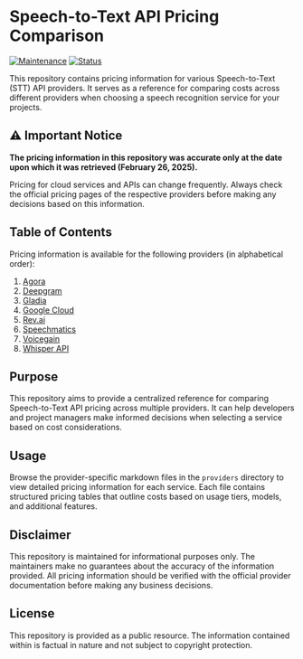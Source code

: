 # Speech-to-Text API Pricing Comparison

[![Maintenance](https://img.shields.io/badge/Maintenance-Not%20Intended-red.svg)](https://github.com/danielmiessler/STT-Price-Points-260225)
[![Status](https://img.shields.io/badge/Status-One--time%20Project-blue.svg)](https://github.com/danielmiessler/STT-Price-Points-260225)

This repository contains pricing information for various Speech-to-Text (STT) API providers. It serves as a reference for comparing costs across different providers when choosing a speech recognition service for your projects.

## ⚠️ Important Notice

**The pricing information in this repository was accurate only at the date upon which it was retrieved (February 26, 2025).**

Pricing for cloud services and APIs can change frequently. Always check the official pricing pages of the respective providers before making any decisions based on this information.

## Table of Contents

Pricing information is available for the following providers (in alphabetical order):

1. [Agora](providers/agora.md)
2. [Deepgram](providers/deepgram.md)
3. [Gladia](providers/gladia.md)
4. [Google Cloud](providers/google-cloud.md)
5. [Rev.ai](providers/rev-ai.md)
6. [Speechmatics](providers/speechmatics.md)
7. [Voicegain](providers/voicegain.md)
8. [Whisper API](providers/whisperapi.md)

## Purpose

This repository aims to provide a centralized reference for comparing Speech-to-Text API pricing across multiple providers. It can help developers and project managers make informed decisions when selecting a service based on cost considerations.

## Usage

Browse the provider-specific markdown files in the `providers` directory to view detailed pricing information for each service. Each file contains structured pricing tables that outline costs based on usage tiers, models, and additional features.

## Disclaimer

This repository is maintained for informational purposes only. The maintainers make no guarantees about the accuracy of the information provided. All pricing information should be verified with the official provider documentation before making any business decisions.

## License

This repository is provided as a public resource. The information contained within is factual in nature and not subject to copyright protection.
